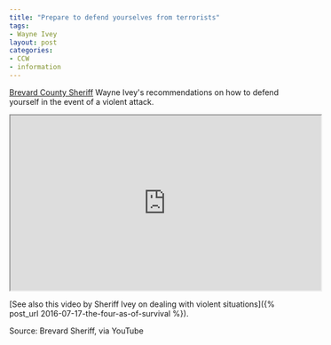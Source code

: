 ```yaml
---
title: "Prepare to defend yourselves from terrorists"
tags:
- Wayne Ivey
layout: post
categories:
- CCW
- information
---
```


[Brevard County Sheriff](https://www.brevardsheriff.com/) Wayne Ivey's recommendations on how to defend yourself in the event of a violent attack.

<iframe width="560" height="315" src="https://www.youtube.com/embed/mCgjYJqSTwg" title="We Can't Afford to Wait on the Attack"></iframe>

[See also this video by Sheriff Ivey on dealing with violent situations]({% post_url 2016-07-17-the-four-as-of-survival %}).

Source: Brevard Sheriff, via YouTube
